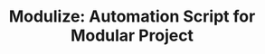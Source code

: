 ---
title: "Modulize: Automation Script for Modular Project"
excerpt: "Lorem ipsum dolor sit amet, consectetur adipiscing elit, sed do eiusmod tempor incididunt"
pinned: true
priority: 1
section: "portfolio"
category: "Bash/Shell Scripting"
type: "Automation Script"
experience: "personal project"
repo_url: "https://github.com/"
demo_url: "https://github.com/github_pages"
status: "published"
tags:
    - "Bash/Shell"
---